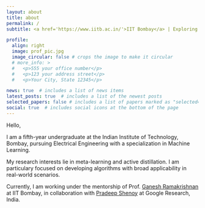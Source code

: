 ```yaml
---
layout: about
title: about
permalink: /
subtitle: <a href='https://www.iitb.ac.in/'>IIT Bombay</a> | Exploring the Unknown, One Algorithm at a Time. 

profile:
  align: right
  image: prof_pic.jpg
  image_circular: false # crops the image to make it circular
  # more_info: >
  #   <p>555 your office number</p>
  #   <p>123 your address street</p>
  #   <p>Your City, State 12345</p>

news: true  # includes a list of news items
latest_posts: true  # includes a list of the newest posts
selected_papers: false # includes a list of papers marked as "selected={true}"
social: true  # includes social icons at the bottom of the page
---
```

Hello,

I am a fifth-year undergraduate at the Indian Institute of Technology, Bombay, pursuing Electrical Engineering with a specialization in Machine Learning.

My research interests lie in meta-learning and active distillation. I am particulary focused on developing algorithms with broad applicability in real-world scenarios.

Currently, I am working under the mentorship of Prof. [Ganesh Ramakrishnan](https://www.cse.iitb.ac.in/~ganesh/) at IIT Bombay, in collaboration with [Pradeep Shenoy](https://sites.google.com/site/pshenoyuw/) at Google Research, India.

